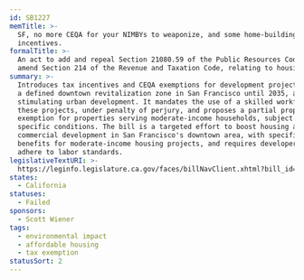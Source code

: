 ```yaml
---
id: SB1227
memTitle: >-
  SF, no more CEQA for your NIMBYs to weaponize, and some home-building
  incentives.
formalTitle: >-
  An act to add and repeal Section 21080.59 of the Public Resources Code, and to
  amend Section 214 of the Revenue and Taxation Code, relating to housing.
summary: >-
  Introduces tax incentives and CEQA exemptions for development projects within
  a defined downtown revitalization zone in San Francisco until 2035, aimed at
  stimulating urban development. It mandates the use of a skilled workforce for
  these projects, under penalty of perjury, and proposes a partial property tax
  exemption for properties serving moderate-income households, subject to
  specific conditions. The bill is a targeted effort to boost housing and
  commercial development in San Francisco's downtown area, with specific
  benefits for moderate-income housing projects, and requires developers to
  adhere to labor standards.
legislativeTextURI: >-
  https://leginfo.legislature.ca.gov/faces/billNavClient.xhtml?bill_id=202320240SB1227
states:
  - California
statuses:
  - Failed
sponsors:
  - Scott Wiener
tags:
  - environmental impact
  - affordable housing
  - tax exemption
statusSort: 2
---
```

